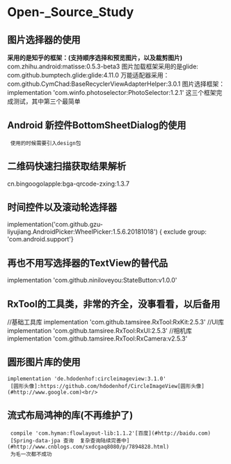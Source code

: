 # Open-_Source_Study
##  图片选择器的使用
**采用的是知乎的框架：(支持顺序选择和预览图片，以及裁剪图片)**
     com.zhihu.android:matisse:0.5.3-beta3
     图片加载框架采用的是glide:
     com.github.bumptech.glide:glide:4.11.0
     万能适配器采用：
     com.github.CymChad:BaseRecyclerViewAdapterHelper:3.0.1
     图片选择框架：implementation 'com.winfo.photoselector:PhotoSelector:1.2.1'
     这三个框架完成测试，其中第三个最简单
##  Android 新控件BottomSheetDialog的使用
     使用的时候需要引入design包
##  二维码快速扫描获取结果解析
cn.bingoogolapple:bga-qrcode-zxing:1.3.7
##  时间控件以及滚动轮选择器
implementation('com.github.gzu-liyujiang.AndroidPicker:WheelPicker:1.5.6.20181018') {
        exclude group: 'com.android.support'}
##  再也不用写选择器的TextView的替代品
 implementation 'com.github.niniloveyou:StateButton:v1.0.0'
 ##  RxTool的工具类，非常的齐全，没事看看，以后备用
 //基础工具库
   implementation 'com.github.tamsiree.RxTool:RxKit:2.5.3'
   //UI库
   implementation 'com.github.tamsiree.RxTool:RxUI:2.5.3'
   //相机库
   implementation 'com.github.tamsiree.RxTool:RxCamera:v2.5.3'
##  圆形图片库的使用
    implementation 'de.hdodenhof:circleimageview:3.1.0'
     [圆形头像]:https://github.com/hdodenhof/CircleImageView[圆形头像](#http://www.google.com)<br/>
##  流式布局鸿神的库(不再维护了)
     compile 'com.hyman:flowlayout-lib:1.1.2'[百度](#http://baidu.com)
     [Spring-data-jpa 查询  复杂查询陆续完善中](#http://www.cnblogs.com/sxdcgaq8080/p/7894828.html)
     为毛一次都不成功
